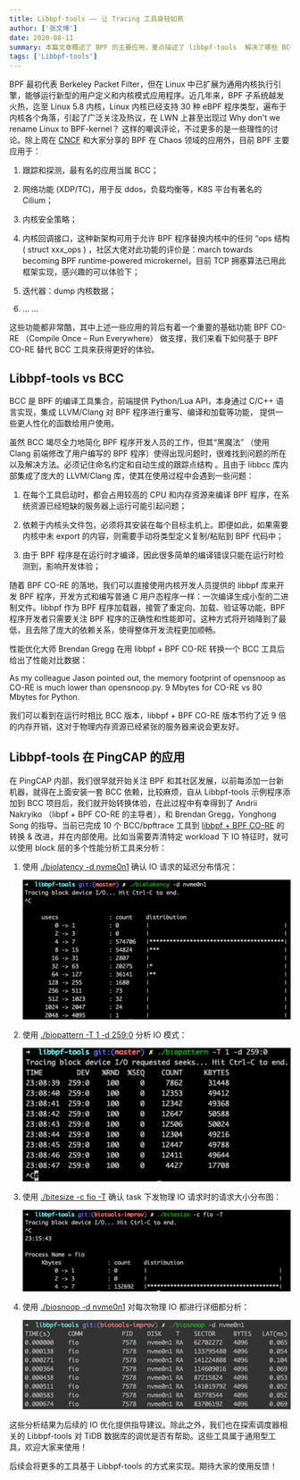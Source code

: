 ```yaml
---
title: Libbpf-tools —— 让 Tracing 工具身轻如燕
author: ['张文博']
date: 2020-08-11
summary: 本篇文章概述了 BPF 的主要应用，重点描述了 libbpf-tools  解决了哪些 BCC 痛点以及在 PingCAP 内部的相关实践。
tags: ['Libbpf-tools']
---
```


BPF 最初代表 Berkeley Packet Filter，但在 Linux 中已扩展为通用内核执行引擎，能够运行新型的用户定义和内核模式应用程序。近几年来，BPF 子系统越发火热，迄至 Linux 5.8 内核，Linux 内核已经支持 30 种 eBPF 程序类型，遍布于内核各个角落，引起了广泛关注及热议，在 LWN 上甚至出现过 Why don't we rename Linux to BPF-kernel？ 这样的嘲讽评论，不过更多的是一些理性的讨论。除上周在 [CNCF](https://sched.co/cpDS) 和大家分享的 BPF 在 Chaos 领域的应用外，目前 BPF 主要应用于：

1. 跟踪和探测，最有名的应用当属 BCC；

2. 网络功能 (XDP/TC)，用于反 ddos，负载均衡等，K8S 平台有著名的 Cilium；

3. 内核安全策略；

4. 内核回调接口，这种新架构可用于允许 BPF 程序替换内核中的任何 “ops 结构 ( struct xxx_ops ) ，社区大佬对此功能的评价是：march towards becoming BPF runtime-powered microkernel，目前 TCP 拥塞算法已用此框架实现，感兴趣的可以体验下；

5. 迭代器：dump 内核数据；

6. … …

这些功能都非常酷，其中上述一些应用的背后有着一个重要的基础功能 BPF CO-RE （Compile Once – Run Everywhere） 做支撑，我们来看下如何基于 BPF CO-RE 替代 BCC 工具来获得更好的体验。

## Libbpf-tools vs BCC

BCC 是 BPF 的编译工具集合，前端提供 Python/Lua API，本身通过 C/C++ 语言实现，集成 LLVM/Clang 对 BPF 程序进行重写、编译和加载等功能， 提供一些更人性化的函数给用户使用。

虽然 BCC 竭尽全力地简化 BPF 程序开发人员的工作，但其“黑魔法” （使用 Clang 前端修改了用户编写的 BPF 程序）使得出现问题时，很难找到问题的所在以及解决方法。必须记住命名约定和自动生成的跟踪点结构 。且由于 libbcc 库内部集成了庞大的 LLVM/Clang 库，使其在使用过程中会遇到一些问题：

1. 在每个工具启动时，都会占用较高的 CPU 和内存资源来编译 BPF 程序，在系统资源已经短缺的服务器上运行可能引起问题；

2. 依赖于内核头文件包，必须将其安装在每个目标主机上。即便如此，如果需要内核中未 export 的内容，则需要手动将类型定义复制/粘贴到 BPF 代码中；

3. 由于 BPF 程序是在运行时才编译，因此很多简单的编译错误只能在运行时检测到，影响开发体验；

随着 BPF CO-RE 的落地，我们可以直接使用内核开发人员提供的 libbpf 库来开发 BPF 程序，开发方式和编写普通 C 用户态程序一样：一次编译生成小型的二进制文件。libbpf 作为 BPF 程序加载器，接管了重定向、加载、验证等功能，BPF 程序开发者只需要关注 BPF 程序的正确性和性能即可。这种方式将开销降到了最低，且去除了庞大的依赖关系，使得整体开发流程更加顺畅。

性能优化大师 Brendan Gregg 在用 libbpf + BPF CO-RE 转换一个 BCC 工具后给出了性能对比数据：

As my colleague Jason pointed out, the memory footprint of opensnoop as CO-RE is much lower than opensnoop.py. 9 Mbytes for CO-RE vs 80 Mbytes for Python.

我们可以看到在运行时相比 BCC 版本，libbpf + BPF CO-RE 版本节约了近 9 倍的内存开销，这对于物理内存资源已经紧张的服务器来说会更友好。

## Libbpf-tools 在 PingCAP 的应用

在 PingCAP 内部，我们很早就开始关注 BPF 和其社区发展，以前每添加一台新机器，就得在上面安装一套 BCC 依赖，比较麻烦，自从 Libbpf-tools 示例程序添加到 BCC 项目后，我们就开始转换体验，在此过程中有幸得到了 Andrii Nakryiko （libpf + BPF CO-RE 的主导者），和 Brendan Gregg，Yonghong Song 的指导。当前已完成 10 个 BCC/bpftrace 工具到 [libbpf + BPF CO-RE](https://github.com/iovisor/bcc/tree/master/libbpf-tools) 的转换 & 改进，并在内部使用。比如当需要弄清特定 workload 下 IO 特征时，就可以使用 block 层的多个性能分析工具来分析：

1. 使用 [./biolatency -d nvme0n1](https://github.com/iovisor/bcc/blob/master/libbpf-tools/biolatency.bpf.c) 确认 IO 请求的延迟分布情况：

	![1-分析结果](media/libbpf-tools/1-分析结果.png)
	
2. 使用 [./biopattern -T 1 -d 259:0](https://github.com/iovisor/bcc/blob/master/libbpf-tools/biopattern.bpf.c) 分析 IO 模式：

	![2-分析结果](media/libbpf-tools/2-分析结果.png)
	
3. 使用 [./bitesize -c fio -T](https://github.com/iovisor/bcc/blob/master/libbpf-tools/bitesize.bpf.c) 确认 task 下发物理 IO 请求时的请求大小分布图：

	![3-分析结果](media/libbpf-tools/3-分析结果.png)
	
4. 使用 [./biosnoop -d nvme0n1](https://github.com/iovisor/bcc/blob/master/libbpf-tools/biosnoop.bpf.c) 对每次物理 IO 都进行详细都分析：

	![4-分析结果](media/libbpf-tools/4-分析结果.png)
	
这些分析结果为后续的 IO 优化提供指导建议。除此之外，我们也在探索调度器相关的 Libbpf-tools 对 TiDB 数据库的调优是否有帮助。这些工具属于通用型工具，欢迎大家来使用！

后续会将更多的工具基于 Libbpf-tools 的方式来实现。期待大家的使用反馈！